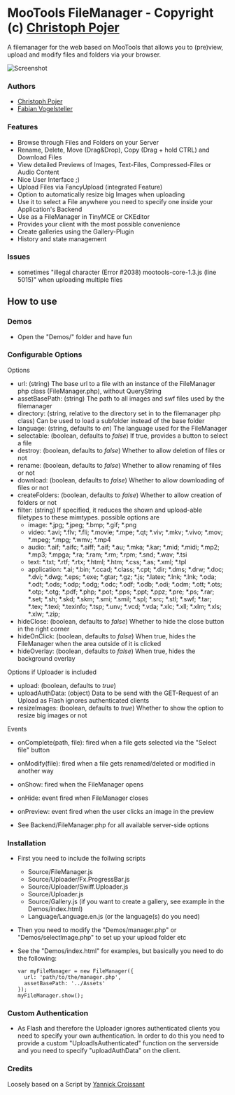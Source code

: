 MooTools FileManager - Copyright (c) [Christoph Pojer](http://og5.net/christoph)
=====================================================================================

A filemanager for the web based on MooTools that allows you to (pre)view, upload and modify files and folders via your browser.

![Screenshot](https://github.com/frozeman/mootools-filemanager/raw/master/screenshot.png)

### Authors
* [Christoph Pojer](http://og5.net/christoph)
* [Fabian Vogelsteller](http://frozeman.de)

### Features

* Browse through Files and Folders on your Server
* Rename, Delete, Move (Drag&Drop), Copy (Drag + hold CTRL) and Download Files
* View detailed Previews of Images, Text-Files, Compressed-Files or Audio Content
* Nice User Interface ;)
* Upload Files via FancyUpload (integrated Feature)
* Option to automatically resize big Images when uploading
* Use it to select a File anywhere you need to specify one inside your Application's Backend
* Use as a FileManager in TinyMCE or CKEditor
* Provides your client with the most possible convenience
* Create galleries using the Gallery-Plugin
* History and state management

### Issues
  - sometimes "illegal character (Error #2038) mootools-core-1.3.js (line 5015)" when uploading multiple files

How to use
----------

### Demos

* Open the "Demos/" folder and have fun

### Configurable Options

Options
* url: (string) The base url to a file with an instance of the FileManager php class (FileManager.php), without QueryString
* assetBasePath: (string) The path to all images and swf files used by the filemanager
* directory: (string, relative to the directory set in to the filemanager php class) Can be used to load a subfolder instead of the base folder
* language: (string, defaults to *en*) The language used for the FileManager
* selectable: (boolean, defaults to *false*) If true, provides a button to select a file
* destroy: (boolean, defaults to *false*) Whether to allow deletion of files or not
* rename: (boolean, defaults to *false*) Whether to allow renaming of files or not
* download: (boolean, defaults to *false*) Whether to allow downloading of files or not
* createFolders: (boolean, defaults to *false*) Whether to allow creation of folders or not
* filter: (string) If specified, it reduces the shown and upload-able filetypes to these mimtypes. possible options are
  * image: *.jpg; *.jpeg; *.bmp; *.gif; *.png
  * video: *.avi; *.flv; *.fli; *.movie; *.mpe; *.qt; *.viv; *.mkv; *.vivo; *.mov; *.mpeg; *.mpg; *.wmv; *.mp4
  * audio: *.aif; *.aifc; *.aiff; *.aif; *.au; *.mka; *.kar; *.mid; *.midi; *.mp2; *.mp3; *.mpga; *.ra; *.ram; *.rm; *.rpm; *.snd; *.wav; *.tsi
  * text: *.txt; *.rtf; *.rtx; *.html; *.htm; *.css; *.as; *.xml; *.tpl
  * application: *.ai; *.bin; *.ccad; *.class; *.cpt; *.dir; *.dms; *.drw; *.doc; *.dvi; *.dwg; *.eps; *.exe; *.gtar; *.gz; *.js; *.latex; *.lnk; *.lnk; *.oda; *.odt; *.ods; *.odp; *.odg; *.odc; *.odf; *.odb; *.odi; *.odm; *.ott; *.ots; *.otp; *.otg; *.pdf; *.php; *.pot; *.pps; *.ppt; *.ppz; *.pre; *.ps; *.rar; *.set; *.sh; *.skd; *.skm; *.smi; *.smil; *.spl; *.src; *.stl; *.swf; *.tar; *.tex; *.texi; *.texinfo; *.tsp; *.unv; *.vcd; *.vda; *.xlc; *.xll; *.xlm; *.xls; *.xlw; *.zip;
* hideClose: (boolean, defaults to *false*) Whether to hide the close button in the right corner
* hideOnClick: (boolean, defaults to *false*) When true, hides the FileManager when the area outside of it is clicked
* hideOverlay: (boolean, defaults to *false*) When true, hides the background overlay

Options if Uploader is included
* upload: (boolean, defaults to *true*) 
* uploadAuthData: (object) Data to be send with the GET-Request of an Upload as Flash ignores authenticated clients
* resizeImages: (boolean, defaults to *true*) Whether to show the option to resize big images or not

Events
* onComplete(path, file): fired when a file gets selected via the "Select file" button
* onModify(file): fired when a file gets renamed/deleted or modified in another way
* onShow: fired when the FileManager opens
* onHide: event fired when FileManager closes
* onPreview: event fired when the user clicks an image in the preview

* See Backend/FileManager.php for all available server-side options

### Installation

* First you need to include the follwing scripts
  * Source/FileManager.js
  * Source/Uploader/Fx.ProgressBar.js
  * Source/Uploader/Swiff.Uploader.js
  * Source/Uploader.js
  * Source/Gallery.js (if you want to create a gallery, see example in the Demos/index.html)
  * Language/Language.en.js (or the language(s) do you need)

* Then you need to modify the "Demos/manager.php" or "Demos/selectImage.php" to set up your upload folder etc
* See the "Demos/index.html" for examples, but basically you need to do the following:

      var myFileManager = new FileManager({
        url: 'path/to/the/manager.php',
        assetBasePath: '../Assets'
      });
      myFileManager.show();


### Custom Authentication

* As Flash and therefore the Uploader ignores authenticated clients you need to specify your own authentication. In order to do this you need to provide a custom "UploadIsAuthenticated" function on the serverside and you need to specify "uploadAuthData" on the client.

### Credits
Loosely based on a Script by [Yannick Croissant](http://dev.k1der.net/dev/brooser-un-browser-de-fichier-pour-mootools/)

